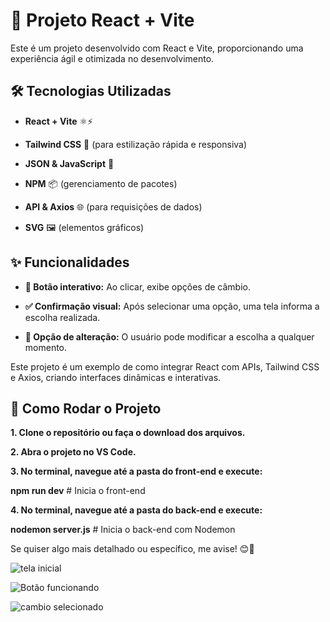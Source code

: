 # 🚀 Projeto React + Vite
Este é um projeto desenvolvido com React e Vite, proporcionando uma experiência ágil e otimizada no desenvolvimento.

## 🛠️ Tecnologias Utilizadas
- **React + Vite** ⚛️⚡

- **Tailwind CSS** 🎨 (para estilização rápida e responsiva)

- **JSON & JavaScript** 📄

- **NPM** 📦 (gerenciamento de pacotes)

- **API & Axios** 🌐 (para requisições de dados)

- **SVG** 🖼️ (elementos gráficos)

## ✨ Funcionalidades
- **📌 Botão interativo:** Ao clicar, exibe opções de câmbio.

- **✅ Confirmação visual:** Após selecionar uma opção, uma tela informa a escolha realizada.

- **🔄 Opção de alteração:** O usuário pode modificar a escolha a qualquer momento.

Este projeto é um exemplo de como integrar React com APIs, Tailwind CSS e Axios, criando interfaces dinâmicas e interativas.

## 🚀 Como Rodar o Projeto

  **1. Clone o repositório ou faça o download dos arquivos.**

  **2. Abra o projeto no VS Code.**

  **3. No terminal, navegue até a pasta do front-end e execute:**

  **npm run dev**  # Inicia o front-end
  
  **4. No terminal, navegue até a pasta do back-end e execute:**
   
  **nodemon server.js**  # Inicia o back-end com Nodemon


  

Se quiser algo mais detalhado ou específico, me avise! 😊🚀


![tela inicial](https://github.com/user-attachments/assets/fd795ab9-f1b0-4a89-bc3a-6beae6903a4c)

![Botão funcionando](https://github.com/user-attachments/assets/afdb914a-60be-43cf-a46a-d1ab83816970)

![cambio selecionado](https://github.com/user-attachments/assets/9924923b-6dbc-49e4-83ab-6e6069a0ee93)

